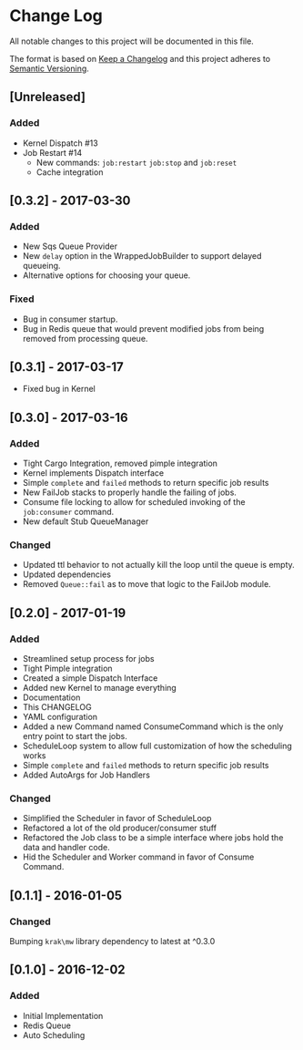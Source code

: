 # Change Log
All notable changes to this project will be documented in this file.

The format is based on [Keep a Changelog](http://keepachangelog.com/)
and this project adheres to [Semantic Versioning](http://semver.org/).

## [Unreleased]

### Added

- Kernel Dispatch #13
- Job Restart #14
    - New commands: `job:restart` `job:stop` and `job:reset`
    - Cache integration

## [0.3.2] - 2017-03-30

### Added

- New Sqs Queue Provider
- New `delay` option in the WrappedJobBuilder to support delayed queueing.
- Alternative options for choosing your queue.

### Fixed

- Bug in consumer startup.
- Bug in Redis queue that would prevent modified jobs from being removed from processing queue.

## [0.3.1] - 2017-03-17

- Fixed bug in Kernel

## [0.3.0] - 2017-03-16
### Added

- Tight Cargo Integration, removed pimple integration
- Kernel implements Dispatch interface
- Simple `complete` and `failed` methods to return specific job results
- New FailJob stacks to properly handle the failing of jobs.
- Consume file locking to allow for scheduled invoking of the `job:consumer` command.
- New default Stub QueueManager

### Changed

- Updated ttl behavior to not actually kill the loop until the queue is empty.
- Updated dependencies
- Removed `Queue::fail` as to move that logic to the FailJob module.

## [0.2.0] - 2017-01-19
### Added

- Streamlined setup process for jobs
- Tight Pimple integration
- Created a simple Dispatch Interface
- Added new Kernel to manage everything
- Documentation
- This CHANGELOG
- YAML configuration
- Added a new Command named ConsumeCommand which is the only entry point to
  start the jobs.
- ScheduleLoop system to allow full customization of how the scheduling works
- Simple `complete` and `failed` methods to return specific job results
- Added AutoArgs for Job Handlers

### Changed

- Simplified the Scheduler in favor of ScheduleLoop
- Refactored a lot of the old producer/consumer stuff
- Refactored the Job class to be a simple interface where jobs hold the data
  and handler code.
- Hid the Scheduler and Worker command in favor of Consume Command.

## [0.1.1] - 2016-01-05
### Changed

Bumping `krak\mw` library dependency to latest at ^0.3.0

## [0.1.0] - 2016-12-02
### Added

- Initial Implementation
- Redis Queue
- Auto Scheduling
